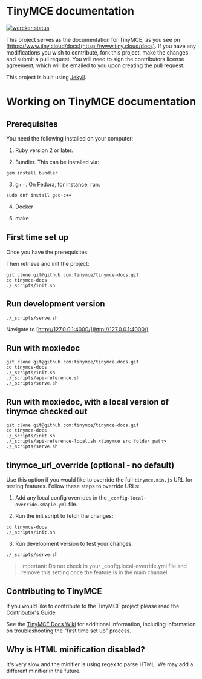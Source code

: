 # TinyMCE documentation

[![wercker status](https://app.wercker.com/status/4d4c743635332430f9d25acae1be5218/s/master "wercker status")](https://app.wercker.com/project/bykey/4d4c743635332430f9d25acae1be5218)

This project serves as the documentation for TinyMCE, as you see on 
[https://www.tiny.cloud/docs](httsp://www.tiny.cloud/docs). If you have any 
modifications you wish to contribute, fork this project, make the changes 
and submit a pull request. You will need to sign the contributors license 
agreement, which will be emailed to you upon creating the pull request.

This project is built using [Jekyll](https://jekyllrb.com/).

# Working on TinyMCE documentation

## Prerequisites

You need the following installed on your computer:

1. Ruby version 2 or later.

2. Bundler. This can be installed via:

```
gem install bundler
```
  
3. g++. On Fedora, for instance, run:

```
sudo dnf install gcc-c++
```

4. Docker

5. make

## First time set up

Once you have the prerequisites

Then retrieve and init the project:

    git clone git@github.com:tinymce/tinymce-docs.git
    cd tinymce-docs
    ./_scripts/init.sh

## Run development version

    ./_scripts/serve.sh

Navigate to [http://127.0.0.1:4000/](http://127.0.0.1:4000/)

## Run with moxiedoc
    git clone git@github.com:tinymce/tinymce-docs.git
    cd tinymce-docs
    ./_scripts/init.sh
    ./_scripts/api-reference.sh 
    ./_scripts/serve.sh

## Run with moxiedoc, with a local version of tinymce checked out
    git clone git@github.com:tinymce/tinymce-docs.git
    cd tinymce-docs
    ./_scripts/init.sh
    ./_scripts/api-reference-local.sh <tinymce src folder path>
    ./_scripts/serve.sh

## tinymce_url_override (optional - no default)

Use this option if you would like to override the full `tinymce.min.js` URL for testing features. Follow these steps to override URLs:

1. Add any local config overrides in the `_config-local-override.smaple.yml` file.

2. Run the init script to fetch the changes:
```
cd tinymce-docs
./_scripts/init.sh
```

3. Run development version to test your changes:
```
./_scripts/serve.sh
```

> Important: Do not check in your _config.local-override.yml file and remove this setting once the feature is in the main channel.

## Contributing to TinyMCE

If you would like to contribute to the TinyMCE project please read 
the [Contributor's Guide](https://www.tiny.cloud/docs/advanced/contributing-docs/)

See the [TinyMCE Docs Wiki](https://github.com/tinymce/tinymce-docs/wiki) for additional information, 
including information on troubleshooting the "first time set up" process.

## Why is HTML minification disabled?

It's very slow and the minifier is using regex to parse HTML. We may add a different minifier in the future.

